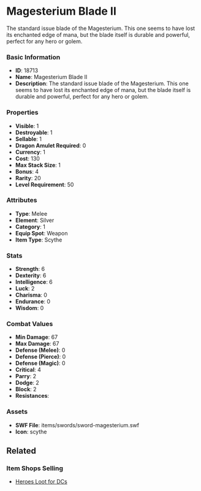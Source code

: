 # Magesterium Blade II

The standard issue blade of the Magesterium. This one seems to have lost its enchanted edge of mana, but the blade itself is durable and powerful, perfect for any hero or golem.

### Basic Information

- **ID**: 18713
- **Name**: Magesterium Blade II
- **Description**: The standard issue blade of the Magesterium. This one seems to have lost its enchanted edge of mana, but the blade itself is durable and powerful, perfect for any hero or golem.

### Properties

- **Visible**: 1
- **Destroyable**: 1
- **Sellable**: 1
- **Dragon Amulet Required**: 0
- **Currency**: 1
- **Cost**: 130
- **Max Stack Size**: 1
- **Bonus**: 4
- **Rarity**: 20
- **Level Requirement**: 50

### Attributes

- **Type**: Melee
- **Element**: Silver
- **Category**: 1
- **Equip Spot**: Weapon
- **Item Type**: Scythe

### Stats

- **Strength**: 6
- **Dexterity**: 6
- **Intelligence**: 6
- **Luck**: 2
- **Charisma**: 0
- **Endurance**: 0
- **Wisdom**: 0

### Combat Values

- **Min Damage**: 67
- **Max Damage**: 67
- **Defense (Melee)**: 0
- **Defense (Pierce)**: 0
- **Defense (Magic)**: 0
- **Critical**: 4
- **Parry**: 2
- **Dodge**: 2
- **Block**: 2
- **Resistances**: 

### Assets

- **SWF File**: items/swords/sword-magesterium.swf
- **Icon**: scythe

## Related

### Item Shops Selling

- [Heroes Loot for DCs](../item-shops/622-heroes-loot-for-dcs.md)

